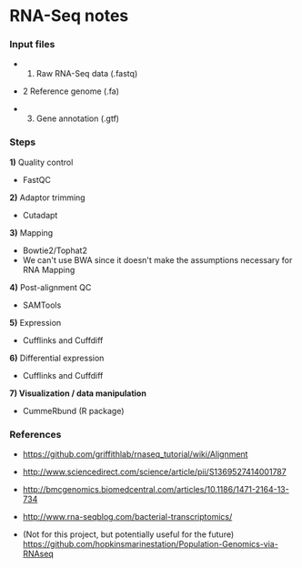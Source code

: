 # RNA-Seq notes

### Input files

- 1) Raw RNA-Seq data (.fastq)

- 2 Reference genome (.fa)

- 3) Gene annotation (.gtf)

### Steps

**1)** Quality control

- FastQC

**2)** Adaptor trimming

- Cutadapt


**3)** Mapping

- Bowtie2/Tophat2
- We can't use BWA since it doesn't make the assumptions necessary for RNA Mapping

**4)** Post-alignment QC

- SAMTools

**5)** Expression

- Cufflinks and Cuffdiff

**6)** Differential expression

- Cufflinks and Cuffdiff

**7) Visualization / data manipulation**

- CummeRbund (R package)

### References

- https://github.com/griffithlab/rnaseq_tutorial/wiki/Alignment

- http://www.sciencedirect.com/science/article/pii/S1369527414001787

- http://bmcgenomics.biomedcentral.com/articles/10.1186/1471-2164-13-734

- http://www.rna-seqblog.com/bacterial-transcriptomics/

- (Not for this project, but potentially useful for the future) https://github.com/hopkinsmarinestation/Population-Genomics-via-RNAseq
